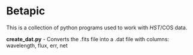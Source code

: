 # Betapic

This is a collection of python programs used to work with _HST_/COS data.

**create_dat.py** - Converts the .fits file into a .dat file with columns: wavelength, flux, err, net
